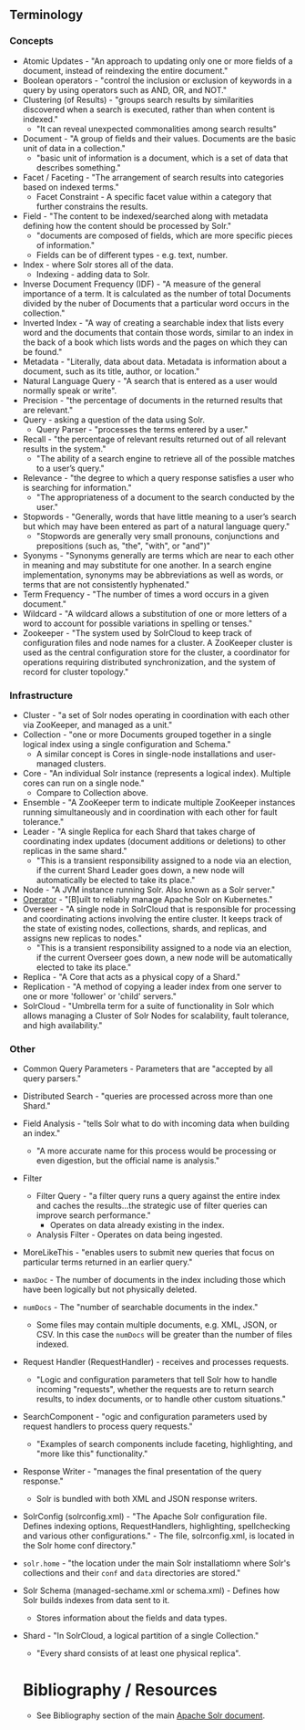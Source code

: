 ## Terminology

### Concepts
- Atomic Updates - "An approach to updating only one or more fields of a document, instead of reindexing the entire document."
- Boolean operators - "control the inclusion or exclusion of keywords in a query by using operators such as AND, OR, and NOT."
- Clustering (of Results) - "groups search results by similarities discovered when a search is executed, rather than when content is indexed."
    - "It can reveal unexpected commonalities among search results"
- Document - "A group of fields and their values. Documents are the basic unit of data in a collection."
    - "basic unit of information is a document, which is a set of data that describes something."
- Facet / Faceting - "The arrangement of search results into categories based on indexed terms."
    - Facet Constraint - A specific facet value within a category that further constrains the results.
- Field - "The content to be indexed/searched along with metadata defining how the content should be processed by Solr."
    - "documents are composed of fields, which are more specific pieces of information."
    - Fields can be of different types - e.g. text, number.
- Index - where Solr stores all of the data.
    - Indexing - adding data to Solr.
- Inverse Document Frequency (IDF) - "A measure of the general importance of a term. It is calculated as the number of total Documents divided by the nuber of Documents that a  particular word occurs in the collection."
- Inverted Index - "A way of creating a searchable index that lists every word and the documents that contain those words, similar to an index in the back of a book which lists words and the pages on which they can be found."
- Metadata - "Literally, data about data. Metadata is information about a document, such as its title, author, or location."
- Natural Language Query - "A search that is entered as a user would normally speak or write".
- Precision - "the percentage of documents in the returned results that are relevant."
- Query - asking a question of the data using Solr.
    - Query Parser - "processes the terms entered by a user."
- Recall - "the percentage of relevant results returned out of all relevant results in the system."
    - "The ability of a search engine to retrieve all of the possible matches to a user’s query."
- Relevance - "the degree to which a query response satisfies a user who is searching for information."
    - "The appropriateness of a document to the search conducted by the user."
- Stopwords - "Generally, words that have little meaning to a user’s search but which may have been entered as part of a natural language query."
    - "Stopwords are generally very small pronouns, conjunctions and prepositions (such as, "the", "with", or "and")"
- Syonyms - "Synonyms generally are terms which are near to each other in meaning and may substitute for one another. In a search engine implementation, synonyms may be abbreviations as well as words, or terms that are not consistently hyphenated."
- Term Frequency - "The number of times a word occurs in a given document."
- Wildcard - "A wildcard allows a substitution of one or more letters of a word to account for possible variations in spelling or tenses."
- Zookeeper - "The system used by SolrCloud to keep track of configuration files and node names for a cluster. A ZooKeeper cluster is used as the central configuration store for the cluster, a coordinator for operations requiring distributed synchronization, and the system of record for cluster topology."

### Infrastructure
- Cluster - "a set of Solr nodes operating in coordination with each other via ZooKeeper, and managed as a unit."
- Collection - "one or more Documents grouped together in a single logical index using a single configuration and Schema."
    - A similar concept is Cores in single-node installations and user-managed clusters.
- Core - "An individual Solr instance (represents a logical index). Multiple cores can run on a single node."
    - Compare to Collection above.
- Ensemble - "A ZooKeeper term to indicate multiple ZooKeeper instances running simultaneously and in coordination with each other for fault tolerance."
- Leader - "A single Replica for each Shard that takes charge of coordinating index updates (document additions or deletions) to other replicas in the same shard."
    - "This is a transient responsibility assigned to a node via an election, if the current Shard Leader goes down, a new node will automatically be elected to take its place."
- Node - "A JVM instance running Solr. Also known as a Solr server."
- [Operator](https://solr.apache.org/operator/) - "[B]uilt to reliably manage Apache Solr on Kubernetes."
- Overseer - "A single node in SolrCloud that is responsible for processing and coordinating actions involving the entire cluster. It keeps track of the state of existing nodes, collections, shards, and replicas, and assigns new replicas to nodes."
    - "This is a transient responsibility assigned to a node via an election, if the current Overseer goes down, a new node will be automatically elected to take its place."
- Replica - "A Core that acts as a physical copy of a Shard."
- Replication - "A method of copying a leader index from one server to one or more 'follower' or 'child' servers."
- SolrCloud - "Umbrella term for a suite of functionality in Solr which allows managing a Cluster of Solr Nodes for scalability, fault tolerance, and high availability."

### Other
- Common Query Parameters - Parameters that are "accepted by all query parsers."
- Distributed Search - "queries are processed across more than one Shard."
- Field Analysis - "tells Solr what to do with incoming data when building an index."
    - "A more accurate name for this process would be processing or even digestion, but the official name is analysis."
- Filter
    - Filter Query - "a filter query runs a query against the entire index and caches the results...the strategic use of filter queries can improve search performance."
        - Operates on data already existing in the index.
    - Analysis Filter - Operates on data being ingested.
- MoreLikeThis - "enables users to submit new queries that focus on particular terms returned in an earlier query."
- `maxDoc` - The number of documents in the index including those which have been logically but not physically deleted.
- `numDocs` - The "number of searchable documents in the index."
    - Some files may contain multiple documents, e.g. XML, JSON, or CSV. In this case the `numDocs` will be greater than the number of files indexed.
- Request Handler (RequestHandler) - receives and processes requests.
    - "Logic and configuration parameters that tell Solr how to handle incoming "requests", whether the requests are to return search results, to index documents, or to handle other custom situations."
- SearchComponent - "ogic and configuration parameters used by request handlers to process query requests."
    - "Examples of search components include faceting, highlighting, and "more like this" functionality."
- Response Writer - "manages the final presentation of the query response."
    - Solr is bundled with both XML and JSON response writers.
- SolrConfig (solrconfig.xml) - "The Apache Solr configuration file. Defines indexing options, RequestHandlers, highlighting, spellchecking and various other configurations."
      - The file, solrconfig.xml, is located in the Solr home conf directory."
- `solr.home` - "the location under the main Solr installatiomn where Solr's collections and their `conf` and `data` directories are stored."
- Solr Schema (managed-sechame.xml or schema.xml) - Defines how Solr builds indexes from data sent to it.
    - Stores information about the fields and data types.
- Shard - "In SolrCloud, a logical partition of a single Collection."
    - "Every shard consists of at least one physical replica".

    # Bibliography / Resources
    - See Bibliography section of the main [Apache Solr document](../apache-solr.md).
